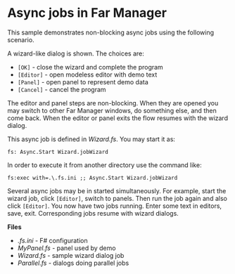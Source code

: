 # Async jobs in Far Manager

This sample demonstrates non-blocking async jobs using the following scenario.

A wizard-like dialog is shown. The choices are:

- `[OK]` - close the wizard and complete the program
- `[Editor]` - open modeless editor with demo text
- `[Panel]` - open panel to represent demo data
- `[Cancel]` - cancel the program

The editor and panel steps are non-blocking. When they are opened you may
switch to other Far Manager windows, do something else, and then come back.
When the editor or panel exits the flow resumes with the wizard dialog.

This async job is defined in *Wizard.fs*. You may start it as:

    fs: Async.Start Wizard.jobWizard

In order to execute it from another directory use the command like:

    fs:exec with=.\.fs.ini ;; Async.Start Wizard.jobWizard

Several async jobs may be in started simultaneously. For example, start the
wizard job, click `[Editor]`, switch to panels. Then run the job again and
also click `[Editor]`. You now have two jobs running. Enter some text in
editors, save, exit. Corresponding jobs resume with wizard dialogs.

**Files**

- *.fs.ini* - F# configuration
- *MyPanel.fs* - panel used by demo
- *Wizard.fs* - sample wizard dialog job
- *Parallel.fs* - dialogs doing parallel jobs
